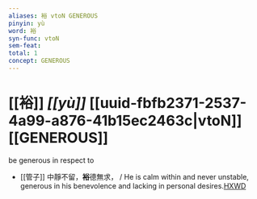 ```yaml
---
aliases: 裕 vtoN GENEROUS
pinyin: yù
word: 裕
syn-func: vtoN
sem-feat: 
total: 1
concept: GENEROUS 
---
```

# [[裕]] *[[yù]]*  [[uuid-fbfb2371-2537-4a99-a876-41b15ec2463c|vtoN]] [[GENEROUS]]
be generous in respect to
 - [[管子]] 中靜不留，**裕**德無求， / He is calm within and never unstable, generous in his benevolence and lacking in personal desires.[HXWD](https://hxwd.org/textview.html?location=KR3c0001_tls_015-11a.2)